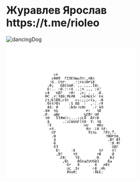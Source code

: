 <h1> Журавлев Ярослав https://t.me/rioleo </h1> 

![dancingDog](http://text-image.ru/_nw/76/06190464.gif)

![ascii](ascii.gif)
